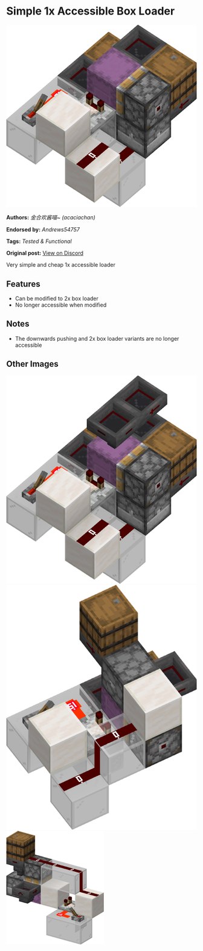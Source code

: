 # Simple 1x Accessible Box Loader
<img alt="area_render_60_.png" src="images/area_render_60_.png?raw=1">

**Authors:** *金合欢酱喵~ (acaciachan)*

**Endorsed by:** *Andrews54757*

**Tags:** *Tested & Functional*

**Original post:** [View on Discord](https://discord.com/channels/1375556143186837695/1396364546666659962)

Very simple and cheap 1x accessible loader
## Features
- Can be modified to 2x box loader
- No longer accessible when modified
## Notes
- The downwards pushing and 2x box loader variants are no longer accessible

## Other Images
<img src="images/area_render_61_.png?raw=1">

<img src="images/area_render_59_.png?raw=1">

<img src="images/area_render_63_.png?raw=1" height="300px">
